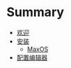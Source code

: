 # Summary

* [欢迎](README.md)
* [安装](chapter1.md)
  * [MaxOS](chapter1/maxos.md)
* [配置编辑器](pei-zhi-bian-ji-qi.md)

